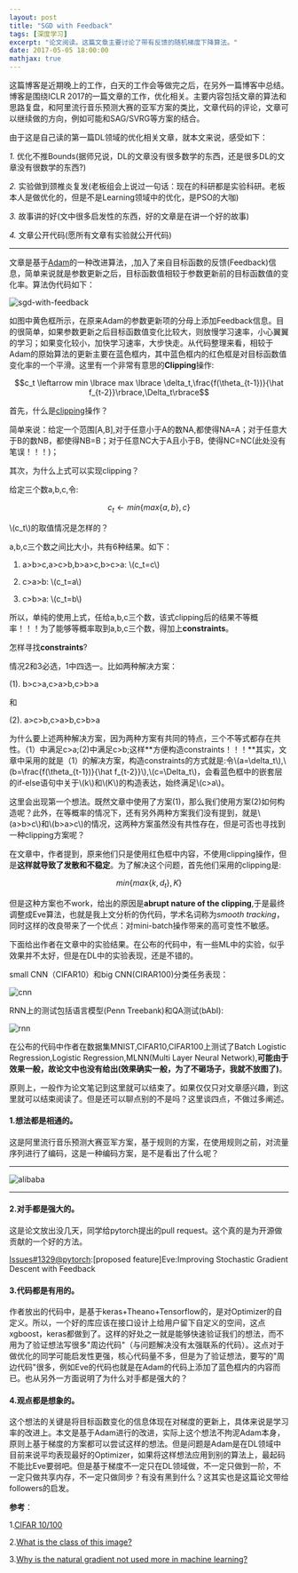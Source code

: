 ```yaml
---
layout: post
title: "SGD with Feedback"
tags: [深度学习]
excerpt: "论文阅读。这篇文章主要讨论了带有反馈的随机梯度下降算法。"
date: 2017-05-05 18:00:00
mathjax: true
---
```

<script type="text/javascript" src="http://cdn.mathjax.org/mathjax/latest/MathJax.js?config=default"></script>

这篇博客是近期晚上的工作，白天的工作会等做完之后，在另外一篇博客中总结。博客是围绕ICLR 2017的一篇文章的工作，优化相关。主要内容包括文章的算法和思路复盘，和阿里流行音乐预测大赛的亚军方案的类比，文章代码的评论，文章可以继续做的方向，例如可能和SAG/SVRG等方案的结合。

由于这是自己读的第一篇DL领域的优化相关文章，就本文来说，感受如下：

*1.* 优化不推Bounds(据师兄说，DL的文章没有很多数学的东西，还是很多DL的文章没有很数学的东西?)

*2.* 实验做到颈椎炎复发(老板组会上说过一句话：现在的科研都是实验科研。老板本人是做优化的，但是不是Learning领域中的优化，是PSO的大咖)

*3.* 故事讲的好(文中很多启发性的东西，好的文章是在讲一个好的故事)

*4.* 文章公开代码(愿所有文章有实验就公开代码)

---

文章是基于[Adam]((https://zhpmatrix.github.io/cellar/Optimization_Algs_For_Learning.pdf))的一种改进算法，,加入了来自目标函数的反馈(Feedback)信息，简单来说就是参数更新之后，目标函数值相较于参数更新前的目标函数值的变化率。算法伪代码如下：

![sgd-with-feedback](http://wx2.sinaimg.cn/mw690/aba7d18bgy1ffa709x3a1j20gu0jsq6d.jpg)

如图中黄色框所示，在原来Adam的参数更新项的分母上添加Feedback信息。目的很简单，如果参数更新之后目标函数值变化比较大，则放慢学习速率，小心翼翼的学习；如果变化较小，加快学习速率，大步快走。从代码整理来看，相较于Adam的原始算法的更新主要在蓝色框内，其中蓝色框内的红色框是对目标函数值变化率的一个平滑。这里有一个非常有意思的**Clipping**操作:

$$c_t \leftarrow min \lbrace max \lbrace \delta_t,\frac{f(\theta_{t-1})}{\hat f_{t-2}}\rbrace,\Delta_t\rbrace$$

首先，什么是[clipping](https://docs.scipy.org/doc/numpy/reference/generated/numpy.clip.html)操作？

简单来说：给定一个范围[A,B],对于任意小于A的数NA,都使得NA=A；对于任意大于B的数NB，都使得NB=B；对于任意NC大于A且小于B，使得NC=NC(此处没有笔误！！！)；

其次，为什么上式可以实现clipping？

给定三个数a,b,c,令:


$$c_t \leftarrow min \lbrace max \lbrace a,b\rbrace,c\rbrace$$

\\(c_t\\)的取值情况是怎样的？

a,b,c三个数之间比大小，共有6种结果。如下：

1.  a>b>c,a>c>b,b>a>c,b>c>a:    \\(c_t=c\\)

2.  c>a>b:  \\(c_t=a\\)

3.  c>b>a:  \\(c_t=b\\)

所以，单纯的使用上式，任给a,b,c三个数，该式clipping后的结果不等概率！！！为了能够等概率取到a,b,c三个数，得加上**constraints**。

怎样寻找**constraints**?

情况2和3必选，1中四选一。比如两种解决方案：

(1).    b>c>a,c>a>b,c>b>a

和

(2).    a>c>b,c>a>b,c>b>a

为什么要上述两种解决方案，因为两种方案有共同的特点，三个不等式都存在共性。（1）中满足c>a;(2)中满足c>b;这样**方便构造constraints！！！**其实，文章中采用的就是（1）的解决方案，构造constraints的方式就是:令\\(a=\delta_t\\),\\(b=\frac{f(\theta_{t-1})}{\hat f_{t-2}}\\),\\(c=\Delta_t\\)，会看蓝色框中的嵌套层的if-else语句中关于\\(k\\)和\\(K\\)的构造表达，始终满足\\(c>a\\)。

这里会出现第一个想法。既然文章中使用了方案(1)，那么我们使用方案(2)如何构造呢？此外，在等概率的情况下，还有另外两种方案我们没有提到，就是\\(a>b>c\\)和\\(b>a>c\\)的情况，这两种方案虽然没有共性存在，但是可否也寻找到一种clipping方案呢？

在文章中，作者提到，原来他们只是使用红色框中内容，不使用clipping操作，但是**这样就导致了发散和不稳定**。为了解决这个问题，首先他们采用的clipping是:

$$min \lbrace max \lbrace k,d_t\rbrace,K \rbrace$$

但是这种方案也不work，给出的原因是**abrupt nature of the clipping**,于是最终调整成Eve算法，也就是我上文分析的伪代码，学术名词称为*smooth tracking*，同时这样的改良带来了一个优点：对mini-batch操作带来的高可变性不敏感。

下面给出作者在文章中的实验结果。在公布的代码中，有一些ML中的实验，似乎效果并不太好，但是在DL中的实验表现，还是不错的。

small CNN（CIFAR10）和big CNN(CIRAR100)分类任务表现：

![cnn](http://wx3.sinaimg.cn/mw690/aba7d18bgy1ffa9r4ed03j20nf09gjtv.jpg)

RNN上的测试包括语言模型(Penn Treebank)和QA测试(bAbI):

![rnn](http://wx3.sinaimg.cn/mw690/aba7d18bgy1ffa9raeqmej20ns0gmq5w.jpg)

在公布的代码中作者在数据集MNIST,CIFAR10,CIFAR100上测试了Batch Logistic Regression,Logistic Regression,MLNN(Multi Layer Neural Network),**可能由于效果一般，故论文中也没有给出(效果确实一般，为了不砸场子，我就不放图了)**。

原则上，一般作为论文笔记到这里就可以结束了。如果仅仅只对文章感兴趣，到这里就可以结束阅读了。但是还可以聊点别的不是吗？这里谈四点，不做过多阐述。

#### 1.想法都是相通的。

这是阿里流行音乐预测大赛亚军方案，基于规则的方案，在使用规则之前，对流量序列进行了编码，这是一种编码方案，是不是看出了什么呢？

---

![alibaba](http://wx4.sinaimg.cn/mw690/aba7d18bgy1ffa9xmspflj20em092jti.jpg)

___

#### 2.对手都是强大的。

这是论文放出没几天，同学给pytorch提出的pull request。这个真的是为开源做贡献的一个好的方法。

[Issues#1329@pytorch](https://github.com/pytorch/pytorch/issues/1329):[proposed feature]Eve:Improving Stochastic Gradient Descent with Feedback 


#### 3.代码都是有用的。

作者放出的代码中，是基于keras+Theano+Tensorflow的，是对Optimizer的自定义。所以，一个好的库应该在接口设计上给用户留下自定义的空间，这点xgboost，keras都做到了。这样的好处之一就是能够快速验证我们的想法，而不用为了验证想法写很多"周边代码"（与问题解决没有太强联系的代码）。这点对于做优化的同学可能启发性更强，核心代码量不多，但是为了验证想法，要写的"周边代码"很多，例如Eve的代码也就是在Adam的代码上添加了蓝色框内的内容而已。也从另外一方面说明了为什么对手都是强大的？

#### 4.观点都是想象的。

这个想法的关键是将目标函数变化的信息体现在对梯度的更新上，具体来说是学习率的改进上。本文是基于Adam进行的改进，实际上这个想法不拘泥Adam本身，原则上基于梯度的方案都可以尝试这样的想法。但是问题是Adam是在DL领域中目前来说平均表现最好的Optimizer，如果将这样想法应用到别的算法上，最起码不能比Eve要弱吧。但是基于梯度不一定只在DL领域做，不一定只做到一阶，不一定只做共享内存，不一定只做同步？有没有黑到什么？这其实也是这篇论文带给followers的启发。

**参考**：

1.[CIFAR 10/100](https://www.cs.toronto.edu/~kriz/cifar.html)

2.[What is the class of this image?](http://rodrigob.github.io/are_we_there_yet/build/classification_datasets_results.html)

3.[Why is the natural gradient not used more in machine learning?](https://www.reddit.com/r/MachineLearning/comments/2qpf9x/why_is_the_natural_gradient_not_used_more_in/)

